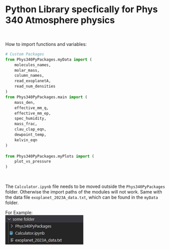 # Python Library specfically for Phys 340 Atmosphere physics

<br>

How to import functions and variables:
```py
# Custom Packages
from Phys340PyPackages.myData import (
    molecules_names,
    molar_mass,
    column_names,
    read_exoplanetA,
    read_num_densities
)
from Phys340PyPackages.main import (
    mass_den,
    effective_mm_q,
    effective_mm_ep,
    spec_humidity,
    mass_frac,
    clau_clap_eqn,
    dewpoint_temp,
    kelvin_eqn
)

from Phys340PyPackages.myPlots import (
    plot_vs_pressure
)
```

<br>

The `Calculator.ipynb` file needs to be moved outside the `Phys340PyPackages` folder. Otherwise the import paths of the modules will not work. Same with the data file `exoplanet_2023A_data.txt`, which can be found in the `myData` folder. <br>

For Example:<br>
![Filetree](Images/Filetree.png)


